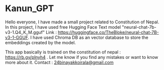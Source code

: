 # Kanun_GPT

Hello everyone, I have made a small project related to Constitution of Nepal. In this project, I have used free Hugging Face Text model "neural-chat-7b-v3-1.Q4_K_M.gguf" Link : https://huggingface.co/TheBloke/neural-chat-7B-v3-1-GGUF. I have used Chroma DB as an vector database to store the embeddings created by the model. 

This app basically is trained on the constitution of nepal : https://rb.gy/plnyh4 . Let me know if you find any mistakes or want to know more about it. Contact : 24binayakkoirala@gmail.com 
